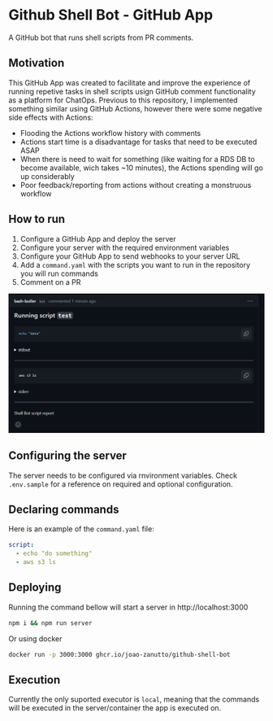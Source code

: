 # Github Shell Bot - GitHub App

A GitHub bot that runs shell scripts from PR comments.

## Motivation

This GitHub App was created to facilitate and improve the experience of running repetive tasks in shell scripts usign GitHub comment functionality as a platform for ChatOps. Previous to this repository, I implemented something similar using GitHub Actions, however there were some negative side effects with Actions:

- Flooding the Actions workflow history with comments
- Actions start time is a disadvantage for tasks that need to be executed ASAP
- When there is need to wait for something (like waiting for a RDS DB to become available, wich takes ~10 minutes), the Actions spending will go up considerably
- Poor feedback/reporting from actions without creating a monstruous workflow

## How to run

1. Configure a GitHub App and deploy the server
2. Configure your server with the required environment variables
3. Configure your GitHub App to send webhooks to your server URL
4. Add a `command.yaml` with the scripts you want to run in the repository you will run commands
5. Comment on a PR

![Alt text](image-1.png)

## Configuring the server

The server needs to be configured via rnvironment variables. Check `.env.sample` for a reference on required and optional configuration.

## Declaring commands

Here is an example of the `command.yaml` file:

```yaml
script:
  - echo "do something"
  - aws s3 ls
```

## Deploying

Running the command bellow will start a server in http://localhost:3000

```bash
npm i && npm run server
```

Or using docker

```bash
docker run -p 3000:3000 ghcr.io/joao-zanutto/github-shell-bot
```

## Execution

Currently the only suported executor is `local`, meaning that the commands will be executed in the server/container the app is executed on.
